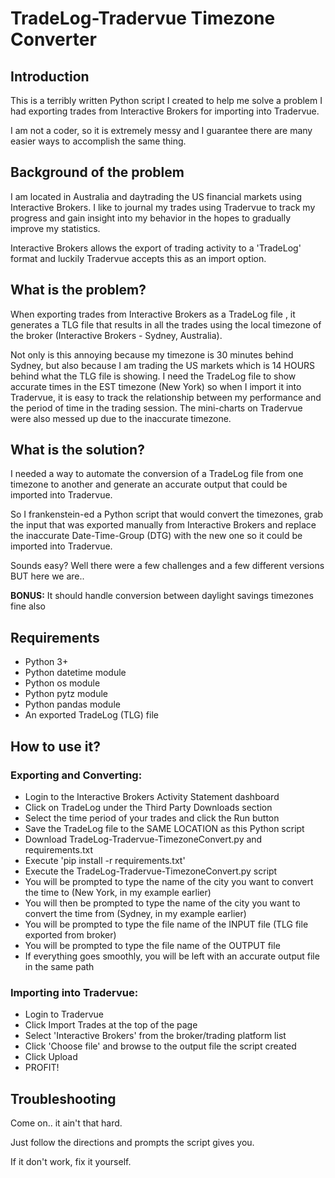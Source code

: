 # TradeLog-Tradervue Timezone Converter

## Introduction 

This is a terribly written Python script I created to help me solve a problem I had exporting trades from Interactive Brokers for importing into Tradervue.

I am not a coder, so it is extremely messy and I guarantee there are many easier ways to accomplish the same thing.

## Background of the problem

I am located in Australia and daytrading the US financial markets using Interactive Brokers. I like to journal my trades using Tradervue to track my progress and gain insight into my behavior in the hopes to gradually improve my statistics. 

Interactive Brokers allows the export of trading activity to a 'TradeLog' format and luckily Tradervue accepts this as an import option.

## What is the problem?

When exporting trades from Interactive Brokers as a TradeLog file , it generates a TLG file that results in all the trades using the local timezone of the broker (Interactive Brokers - Sydney, Australia). 

Not only is this annoying because my timezone is 30 minutes behind Sydney, but also because I am trading the US markets which is 14 HOURS behind what the TLG file is showing. I need the TradeLog file to show accurate times in the EST timezone (New York) so when I import it into Tradervue, it is easy to track the relationship between my performance and the period of time in the trading session. The mini-charts on Tradervue were also messed up due to the inaccurate timezone.

## What is the solution?

I needed a way to automate the conversion of a TradeLog file from one timezone to another and generate an accurate output that could be imported into Tradervue.

So I frankenstein-ed a Python script that would convert the timezones, grab the input that was exported manually from Interactive Brokers and replace the inaccurate Date-Time-Group (DTG) with the new one so it could be imported into Tradervue.

Sounds easy? Well there were a few challenges and a few different versions BUT here we are..

**BONUS:** It should handle conversion between daylight savings timezones fine also

## Requirements

- Python 3+
- Python datetime module
- Python os module
- Python pytz module
- Python pandas module
- An exported TradeLog (TLG) file

## How to use it?

### Exporting and Converting:
- Login to the Interactive Brokers Activity Statement dashboard 
- Click on TradeLog under the Third Party Downloads section
- Select the time period of your trades and click the Run button
- Save the TradeLog file to the SAME LOCATION as this Python script
- Download TradeLog-Tradervue-TimezoneConvert.py and requirements.txt
- Execute 'pip install -r requirements.txt'
- Execute the TradeLog-Tradervue-TimezoneConvert.py script
- You will be prompted to type the name of the city you want to convert the time to (New York, in my example earlier)
- You will then be prompted to type the name of the city you want to convert the time from (Sydney, in my example earlier)
- You will be prompted to type the file name of the INPUT file (TLG file exported from broker)
- You will be prompted to type the file name of the OUTPUT file
- If everything goes smoothly, you will be left with an accurate output file in the same path

### Importing into Tradervue:
- Login to Tradervue
- Click Import Trades at the top of the page
- Select 'Interactive Brokers' from the broker/trading platform list
- Click 'Choose file' and browse to the output file the script created
- Click Upload
- PROFIT!

## Troubleshooting

Come on.. it ain't that hard.

Just follow the directions and prompts the script gives you.

If it don't work, fix it yourself.
